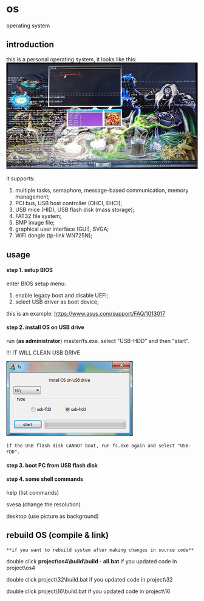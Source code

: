 # os
operating system

## introduction
this is a personal operating system, it looks like this:
![screenshot](attachment/screenshot.png)

it supports:
1. multiple tasks, semaphore, message-based communication, memory management;
2. PCI bus, USB host controller (OHCI, EHCI);
3. USB mice (HID), USB flash disk (mass storage);
4. FAT32 file system;
5. BMP image file;
6. graphical user interface (GUI), SVGA;
7. WiFi dongle (tp-link WN725N);

## usage

#### step 1. setup BIOS
enter BIOS setup menu:
1. enable legacy boot and disable UEFI;
2. select USB driver as boot device;

this is an example: https://www.asus.com/support/FAQ/1013017

#### step 2. install OS on USB drive
run (**as administrator**) master/fs.exe. select "USB-HDD" and then "start".

!!! IT WILL CLEAN USB DRIVE

![step](attachment/fs%20-%201.png)

    if the USB flash disk CANNOT boot, run fs.exe again and select "USB-FDD".

#### step 3. boot PC from USB flash disk

#### step 4. some shell commands
help (list commands)

svesa (change the resolution)

desktop (use picture as background)

## rebuild OS (compile & link)
    **if you want to rebuild system after making changes in source code**

double click **project\os4\build\build - all.bat** if you updated code in project\os4

double click project\32\build.bat if you updated code in project\32

double click project\16\build.bat if you updated code in project\16
